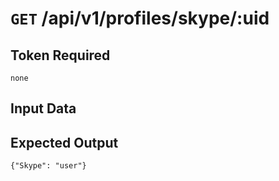 # <code>GET</code> /api/v1/profiles/skype/:uid

## Token Required
	none

## Input Data

## Expected Output

 <code>{"Skype": "user"}</code>